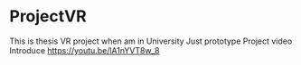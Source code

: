 # ProjectVR
This is thesis VR project when am in University Just prototype
 Project video Introduce
https://youtu.be/lA1nYVT8w_8
